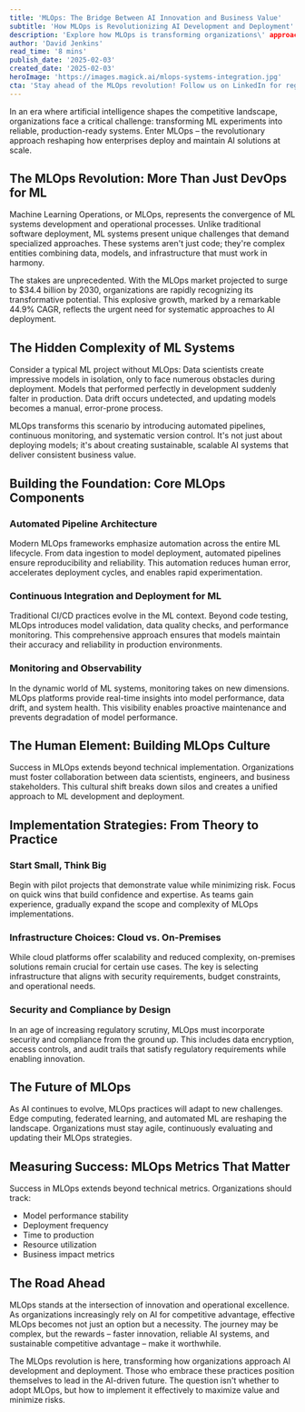 ```yaml
---
title: 'MLOps: The Bridge Between AI Innovation and Business Value'
subtitle: 'How MLOps is Revolutionizing AI Development and Deployment'
description: 'Explore how MLOps is transforming organizations\' approach to AI, with automated pipelines, continuous monitoring, and systematic version control ensuring reliable, production-ready ML systems.'
author: 'David Jenkins'
read_time: '8 mins'
publish_date: '2025-02-03'
created_date: '2025-02-03'
heroImage: 'https://images.magick.ai/mlops-systems-integration.jpg'
cta: 'Stay ahead of the MLOps revolution! Follow us on LinkedIn for regular insights into AI deployment strategies, best practices, and industry trends that will shape the future of machine learning operations.'
---
```


In an era where artificial intelligence shapes the competitive landscape, organizations face a critical challenge: transforming ML experiments into reliable, production-ready systems. Enter MLOps – the revolutionary approach reshaping how enterprises deploy and maintain AI solutions at scale.

## The MLOps Revolution: More Than Just DevOps for ML

Machine Learning Operations, or MLOps, represents the convergence of ML systems development and operational processes. Unlike traditional software deployment, ML systems present unique challenges that demand specialized approaches. These systems aren't just code; they're complex entities combining data, models, and infrastructure that must work in harmony.

The stakes are unprecedented. With the MLOps market projected to surge to $34.4 billion by 2030, organizations are rapidly recognizing its transformative potential. This explosive growth, marked by a remarkable 44.9% CAGR, reflects the urgent need for systematic approaches to AI deployment.

## The Hidden Complexity of ML Systems

Consider a typical ML project without MLOps: Data scientists create impressive models in isolation, only to face numerous obstacles during deployment. Models that performed perfectly in development suddenly falter in production. Data drift occurs undetected, and updating models becomes a manual, error-prone process.

MLOps transforms this scenario by introducing automated pipelines, continuous monitoring, and systematic version control. It's not just about deploying models; it's about creating sustainable, scalable AI systems that deliver consistent business value.

## Building the Foundation: Core MLOps Components

### Automated Pipeline Architecture

Modern MLOps frameworks emphasize automation across the entire ML lifecycle. From data ingestion to model deployment, automated pipelines ensure reproducibility and reliability. This automation reduces human error, accelerates deployment cycles, and enables rapid experimentation.

### Continuous Integration and Deployment for ML

Traditional CI/CD practices evolve in the ML context. Beyond code testing, MLOps introduces model validation, data quality checks, and performance monitoring. This comprehensive approach ensures that models maintain their accuracy and reliability in production environments.

### Monitoring and Observability

In the dynamic world of ML systems, monitoring takes on new dimensions. MLOps platforms provide real-time insights into model performance, data drift, and system health. This visibility enables proactive maintenance and prevents degradation of model performance.

## The Human Element: Building MLOps Culture

Success in MLOps extends beyond technical implementation. Organizations must foster collaboration between data scientists, engineers, and business stakeholders. This cultural shift breaks down silos and creates a unified approach to ML development and deployment.

## Implementation Strategies: From Theory to Practice

### Start Small, Think Big

Begin with pilot projects that demonstrate value while minimizing risk. Focus on quick wins that build confidence and expertise. As teams gain experience, gradually expand the scope and complexity of MLOps implementations.

### Infrastructure Choices: Cloud vs. On-Premises

While cloud platforms offer scalability and reduced complexity, on-premises solutions remain crucial for certain use cases. The key is selecting infrastructure that aligns with security requirements, budget constraints, and operational needs.

### Security and Compliance by Design

In an age of increasing regulatory scrutiny, MLOps must incorporate security and compliance from the ground up. This includes data encryption, access controls, and audit trails that satisfy regulatory requirements while enabling innovation.

## The Future of MLOps

As AI continues to evolve, MLOps practices will adapt to new challenges. Edge computing, federated learning, and automated ML are reshaping the landscape. Organizations must stay agile, continuously evaluating and updating their MLOps strategies.

## Measuring Success: MLOps Metrics That Matter

Success in MLOps extends beyond technical metrics. Organizations should track:

- Model performance stability
- Deployment frequency
- Time to production
- Resource utilization
- Business impact metrics

## The Road Ahead

MLOps stands at the intersection of innovation and operational excellence. As organizations increasingly rely on AI for competitive advantage, effective MLOps becomes not just an option but a necessity. The journey may be complex, but the rewards – faster innovation, reliable AI systems, and sustainable competitive advantage – make it worthwhile.

The MLOps revolution is here, transforming how organizations approach AI development and deployment. Those who embrace these practices position themselves to lead in the AI-driven future. The question isn't whether to adopt MLOps, but how to implement it effectively to maximize value and minimize risks.